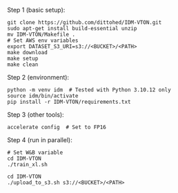 Step 1 (basic setup):
```
git clone https://github.com/dittohed/IDM-VTON.git
sudo apt-get install build-essential unzip
mv IDM-VTON/Makefile .
# Set AWS env variables
export DATASET_S3_URI=s3://<BUCKET>/<PATH>
make download
make setup
make clean
```

Step 2 (environment):
```
python -m venv idm  # Tested with Python 3.10.12 only
source idm/bin/activate
pip install -r IDM-VTON/requirements.txt
```

Step 3 (other tools):
```
accelerate config  # Set to FP16
```

Step 4 (run in parallel):
```
# Set W&B variable
cd IDM-VTON
./train_xl.sh
```

```
cd IDM-VTON
./upload_to_s3.sh s3://<BUCKET>/<PATH>
```